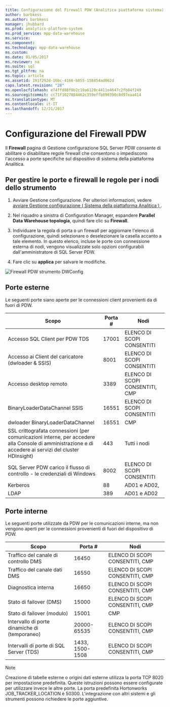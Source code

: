 ```yaml
---
title: Configurazione del Firewall PDW (Analitica piattaforma sistema)
author: barbkess
ms.author: barbkess
manager: jhubbard
ms.prod: analytics-platform-system
ms.prod_service: mpp-data-warehouse
ms.service: 
ms.component: 
ms.technology: mpp-data-warehouse
ms.custom: 
ms.date: 01/05/2017
ms.reviewer: na
ms.suite: sql
ms.tgt_pltfrm: na
ms.topic: article
ms.assetid: 191f292d-16bc-4166-b855-158854ad062d
caps.latest.revision: "28"
ms.openlocfilehash: e74ffd88f0b2c10a6120c4411e4647c2fb84f249
ms.sourcegitcommit: cc71f1027884462c359effb898390c8d97eaa414
ms.translationtype: MT
ms.contentlocale: it-IT
ms.lasthandoff: 12/21/2017
---
```

# <a name="pdw-firewall-configuration"></a>Configurazione del Firewall PDW
Il **Firewall** pagina di Gestione configurazione SQL Server PDW consente di abilitare o disabilitare regole firewall che consentono o impediscono l'accesso a porte specifiche sul dispositivo di sistema della piattaforma Analitica.  
  
## <a name="to-manage-ports-and-firewall-rules-for-appliance-nodes"></a>Per gestire le porte e firewall le regole per i nodi dello strumento  
  
1.  Avviare Gestione configurazione. Per ulteriori informazioni, vedere [avviare Gestione configurazione &#40; Sistema della piattaforma Analitica &#41; ](launch-the-configuration-manager.md).  
  
2.  Nel riquadro a sinistra di Configuration Manager, espandere **Parallel Data Warehouse topologia**, quindi fare clic su **Firewall**.  
  
3.  Individuare la regola di porta o un firewall per aggiornare l'elenco di configurazione, quindi selezionare o deselezionare la casella accanto a tale elemento. In questo elenco, incluse le porte con connessione esterna di nodi, vengono visualizzate solo opzioni configurabili dall'amministratore di SQL Server PDW.  
  
4.  Fare clic su **applica** per salvare le modifiche.  
  
![Firewall PDW strumento DWConfig](./media/pdw-firewall-configuration/SQL_Server_PDW_DWConfig_ApplPDWFirewall.png "SQL_Server_PDW_DWConfig_ApplPDWFirewall")  
  
## <a name="external-ports"></a>Porte esterne  
Le seguenti porte siano aperte per le connessioni client provenienti da di fuori di PDW.  
  
|Scopo|Porta #|Nodi|  
|-----------|-----------|---------|  
|Accesso SQL Client per PDW TDS|17001|ELENCO DI SCOPI CONSENTITI|  
|Accesso ai Client del caricatore (dwloader & SSIS)|8001|ELENCO DI SCOPI CONSENTITI|  
|Accesso desktop remoto|3389|ELENCO DI SCOPI CONSENTITI, CMP|  
|BinaryLoaderDataChannel SSIS|16551|ELENCO DI SCOPI CONSENTITI|  
|dwloader BinaryLoaderDataChannel|16551|CMP|  
|SSL crittografata connessioni (per comunicazioni interne, per accedere alla Console di amministrazione e di accedere ai servizi del cluster HDInsight)|443|Tutti i nodi|  
|SQL Server PDW carico il flusso di controllo - le credenziali di Windows|8002|ELENCO DI SCOPI CONSENTITI|  
|Kerberos|88|AD01 e AD02,|  
|LDAP|389|AD01 e AD02|  
  
## <a name="internal-ports"></a>Porte interne  
Le seguenti porte utilizzate da PDW per le comunicazioni interne, ma non vengono aperti per le connessioni provenienti di fuori del dispositivo di PDW.  
  
|Scopo|Porta #|Nodi|  
|-----------|-----------|---------|  
|Traffico del canale di controllo DMS|16450|ELENCO DI SCOPI CONSENTITI, CMP|  
|Traffico del canale dati DMS|16550|ELENCO DI SCOPI CONSENTITI, CMP|  
|Diagnostica interna|16650|ELENCO DI SCOPI CONSENTITI, CMP|  
|Stato di failover (DMS)|15000|ELENCO DI SCOPI CONSENTITI, CMP|  
|Stato di failover (modulo)|15001|CMP|  
|Intervallo di porte dinamiche di (temporaneo)|20000-65535|ELENCO DI SCOPI CONSENTITI, CMP|  
|Intervalli di porte di SQL Server (TDS)|1433, 1500-1508|ELENCO DI SCOPI CONSENTITI, CMP|  
  
> [!NOTE]  
> Creazione di tabelle esterne o origini dati esterne utilizza la porta TCP 8020 per impostazione predefinita. Queste istruzioni possono essere configurate per utilizzare invece le altre porte. La porta predefinita Hortonworks JOB_TRACKER_LOCATION è 50300. L'integrazione con altri sistemi e gli strumenti possono richiedere le porte aggiuntive.  
  
<!-- MISSING LINKS ## See Also  
[HDInsight Firewall Configuration &#40;Analytics Platform System&#41;](hdinsight-firewall-configuration.md)  -->  
  
